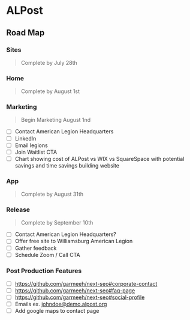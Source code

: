 # ALPost

## Road Map

### Sites

> Complete by July 28th

### Home

> Complete by August 1st

### Marketing

> Begin Marketing August 1nd

- [ ] Contact American Legion Headquarters
- [ ] LinkedIn
- [ ] Email legions
- [ ] Join Waitlist CTA
- [ ] Chart showing cost of ALPost vs WIX vs SquareSpace with potential savings and time savings building website

### App

> Complete by August 31th

### Release

> Complete by September 10th

- [ ] Contact American Legion Headquarters?
- [ ] Offer free site to Williamsburg American Legion
- [ ] Gather feedback
- [ ] Schedule Zoom / Call CTA

### Post Production Features

- [ ] https://github.com/garmeeh/next-seo#corporate-contact
- [ ] https://github.com/garmeeh/next-seo#faq-page
- [ ] https://github.com/garmeeh/next-seo#social-profile
- [ ] Emails ex. johndoe@demo.alpost.org
- [ ] Add google maps to contact page
